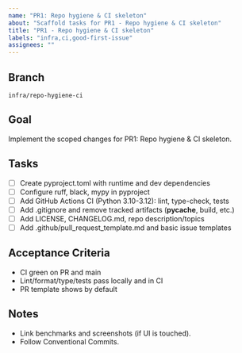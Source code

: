 ```yaml
---
name: "PR1: Repo hygiene & CI skeleton"
about: "Scaffold tasks for PR1 - Repo hygiene & CI skeleton"
title: "PR1 - Repo hygiene & CI skeleton"
labels: "infra,ci,good-first-issue"
assignees: ""
---
```


## Branch
`infra/repo-hygiene-ci`

## Goal
Implement the scoped changes for PR1: Repo hygiene & CI skeleton.

## Tasks
- [ ] Create pyproject.toml with runtime and dev dependencies
- [ ] Configure ruff, black, mypy in pyproject
- [ ] Add GitHub Actions CI (Python 3.10-3.12): lint, type-check, tests
- [ ] Add .gitignore and remove tracked artifacts (__pycache__, build, etc.)
- [ ] Add LICENSE, CHANGELOG.md, repo description/topics
- [ ] Add .github/pull_request_template.md and basic issue templates

## Acceptance Criteria
- CI green on PR and main
- Lint/format/type/tests pass locally and in CI
- PR template shows by default

## Notes
- Link benchmarks and screenshots (if UI is touched).
- Follow Conventional Commits.

